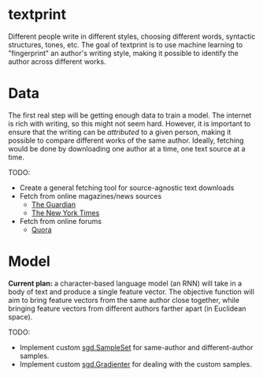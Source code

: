 # textprint

Different people write in different styles, choosing different words, syntactic structures, tones, etc. The goal of textprint is to use machine learning to "fingerprint" an author's writing style, making it possible to identify the author across different works.

# Data

The first real step will be getting enough data to train a model. The internet is rich with writing, so this might not seem hard. However, it is important to ensure that the writing can be *attributed* to a given person, making it possible to compare different works of the same author. Ideally, fetching would be done by downloading one author at a time, one text source at a time.

TODO:

 * Create a general fetching tool for source-agnostic text downloads
 * Fetch from online magazines/news sources
   * [The Guardian](https://www.theguardian.com/us)
   * [The New York Times](http://www.nytimes.com/)
 * Fetch from online forums
   * [Quora](https://www.quora.com)

# Model

**Current plan:** a character-based language model (an RNN) will take in a body of text and produce a single feature vector. The objective function will aim to bring feature vectors from the same author close together, while bringing feature vectors from different authors farther apart (in Euclidean space).

TODO:

 * Implement custom [sgd.SampleSet](https://godoc.org/github.com/unixpickle/sgd#SampleSet) for same-author and different-author samples.
 * Implement custom [sgd.Gradienter](https://godoc.org/github.com/unixpickle/sgd#Gradienter) for dealing with the custom samples.
